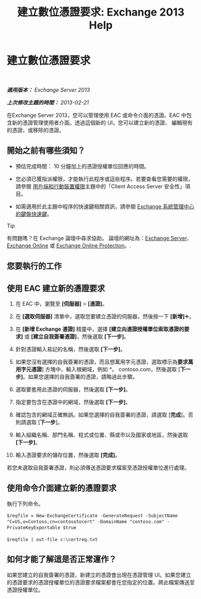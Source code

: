 ﻿---
title: '建立數位憑證要求: Exchange 2013 Help'
TOCTitle: 建立數位憑證要求
ms:assetid: efb00de7-070b-46bf-a2fc-00d07ae085c1
ms:mtpsurl: https://technet.microsoft.com/zh-tw/library/Bb125165(v=EXCHG.150)
ms:contentKeyID: 52062610
ms.date: 05/21/2018
mtps_version: v=EXCHG.150
ms.translationtype: MT
---

# 建立數位憑證要求

 

_**適用版本：** Exchange Server 2013_

_**上次修改主題的時間：** 2013-02-21_

在Exchange Server 2013，您可以管理使用 EAC 或命令介面的憑證。EAC 中包含新的憑證管理使用者介面。透過這個新的 UI，您可以建立新的憑證、 編輯現有的憑證，或移除的憑證。

## 開始之前有哪些須知？

  - 預估完成時間： 10 分鐘加上的憑證授權單位回應的時間。

  - 您必須已獲指派權限，才能執行此程序或這些程序。若要查看您需要的權限，請參閱 [用戶端和行動裝置權限](clients-and-mobile-devices-permissions-exchange-2013-help.md)主題中的「Client Access Server 安全性」項目。

  - 如需適用於此主題中程序的快速鍵相關資訊，請參閱 [Exchange 系統管理中心的鍵盤快速鍵](keyboard-shortcuts-in-the-exchange-admin-center-exchange-online-protection-help.md)。


> [!TIP]  
> 有問題嗎？在 Exchange 論壇中尋求協助。 論壇的網址為：<a href="https://go.microsoft.com/fwlink/p/?linkid=60612">Exchange Server</a>、 <a href="https://go.microsoft.com/fwlink/p/?linkid=267542">Exchange Online</a> 或 <a href="https://go.microsoft.com/fwlink/p/?linkid=285351">Exchange Online Protection</a>。.




## 您要執行的工作

## 使用 EAC 建立新的憑證要求

1.  在 EAC 中，瀏覽至 **\[伺服器\]** \> **\[憑證\]**。

2.  在 **\[選取伺服器\]** 清單中，選取您要建立憑證的伺服器，然後按一下 **\[新增\]**![加入圖示](images/JJ218640.c1e75329-d6d7-4073-a27d-498590bbb558(EXCHG.150).gif "加入圖示")。

3.  在 **\[新增 Exchange 憑證\]** 精靈中，選擇 **\[建立向憑證授權單位索取憑證的要求\]** 或 **\[建立自我簽署憑證\]**，然後選取 **\[下一步\]**。

4.  針對憑證輸入易記的名稱，然後選取 **\[下一步\]**。

5.  如果您沒有選擇的自我簽署的憑證，而且想萬用字元憑證，選取標示為**要求萬用字元憑證**\] 方塊中，輸入根網域，例如 \*。 contoso.com，然後選取 \[**下一步\]**。如果您選擇的自我簽署的憑證，請略過此步驟。

6.  選取要套用此憑證的伺服器，然後選取 **\[下一步\]**。

7.  指定要包含在憑證中的網域，然後選取 **\[下一步\]**。

8.  確認包含的網域正確無誤。如果您選擇的自我簽署的憑證，請選取 \[**完成**\]。否則請選取 \[**下一步**\]。

9.  輸入組織名稱、部門名稱、程式或位置、縣或市以及國家或地區，然後選取 **\[下一步\]**。

10. 輸入憑證要求的儲存位置，然後選取 **\[完成\]**。

若您未選取自我簽署憑證，則必須傳送憑證要求檔案至憑證授權單位進行處理。

## 使用命令介面建立新的憑證要求

執行下列命令。

    $reqfile = New-ExchangeCertificate -GenerateRequest -SubjectName "C=US,o=Contoso,cn=contosotocert" -DomainName "contoso.com" -PrivateKeyExportable $true

    $reqfile | out-file c:\certreq.txt

## 如何才能了解這是否正常運作？

如果您建立的自我簽署的憑證，新建立的憑證會出現在憑證管理 UI。如果您建立的憑證要求的憑證授權單位的憑證要求檔案都會在您指定的位置。將此檔案傳送至憑證授權單位。

